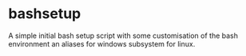# bashsetup
A simple initial bash setup script with some customisation of the bash environment an aliases for windows subsystem for linux.
